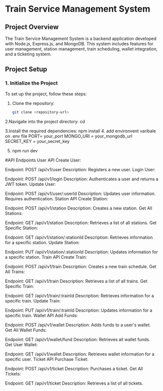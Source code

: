 # Train Service Management System

## Project Overview

The Train Service Management System is a backend application developed with Node.js, Express.js, and MongoDB. This system includes features for user management, station management, train scheduling, wallet integration, and a ticketing system.

## Project Setup

### 1. Initialize the Project

To set up the project, follow these steps:

1. Clone the repository:
   ```bash
   git clone <repository-url>

2.Navigate into the project directory:
cd <project-directory>

3.Install the required dependencies:
npm install
4. add environvent varibale on .env file
PORT= your_port
MONGO_URI = your_mongodb_url
SECRET_KEY = your_secret_key

5. npm run dev


#API Endpoints
User API
Create User:

Endpoint: POST /api/v1/user
Description: Registers a new user.
Login User:

Endpoint: POST /api/v1/login
Description: Authenticates a user and returns a JWT token.
Update User:

Endpoint: POST /api/v1/user/:userId
Description: Updates user information. Requires authentication.
Station API
Create Station:

Endpoint: POST /api/v1/station
Description: Creates a new station.
Get All Stations:

Endpoint: GET /api/v1/station
Description: Retrieves a list of all stations.
Get Specific Station:

Endpoint: GET /api/v1/station/:stationId
Description: Retrieves information for a specific station.
Update Station:

Endpoint: PUT /api/v1/station/:stationId
Description: Updates information for a specific station.
Train API
Create Train:

Endpoint: POST /api/v1/train
Description: Creates a new train schedule.
Get All Trains:

Endpoint: GET /api/v1/train
Description: Retrieves a list of all trains.
Get Specific Train:

Endpoint: GET /api/v1/train/:trainId
Description: Retrieves information for a specific train.
Update Train:

Endpoint: PUT /api/v1/train/:trainId
Description: Updates information for a specific train.
Wallet API
Add Funds:

Endpoint: POST /api/v1/wallet
Description: Adds funds to a user's wallet.
Get All Wallet Funds:

Endpoint: GET /api/v1/wallet/fund
Description: Retrieves all wallet funds.
Get User Wallet:

Endpoint: GET /api/v1/wallet
Description: Retrieves wallet information for a specific user.
Ticket API
Purchase Ticket:

Endpoint: POST /api/v1/ticket
Description: Purchases a ticket.
Get All Tickets:

Endpoint: GET /api/v1/ticket
Description: Retrieves a list of all tickets.


